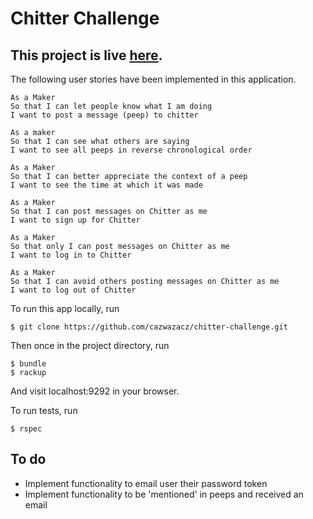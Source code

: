 # Chitter Challenge

This project is live [here](https://afternoon-inlet-98969.herokuapp.com/).
---
The following user stories have been implemented in this application.
```
As a Maker
So that I can let people know what I am doing  
I want to post a message (peep) to chitter

As a maker
So that I can see what others are saying  
I want to see all peeps in reverse chronological order

As a Maker
So that I can better appreciate the context of a peep
I want to see the time at which it was made

As a Maker
So that I can post messages on Chitter as me
I want to sign up for Chitter

As a Maker
So that only I can post messages on Chitter as me
I want to log in to Chitter

As a Maker
So that I can avoid others posting messages on Chitter as me
I want to log out of Chitter
```
To run this app locally, run
```
$ git clone https://github.com/cazwazacz/chitter-challenge.git
```
Then once in the project directory, run
```
$ bundle
$ rackup
```
And visit localhost:9292 in your browser.

To run tests, run
```
$ rspec
```

To do
---
- Implement functionality to email user their password token
- Implement functionality to be 'mentioned' in peeps and received an email

